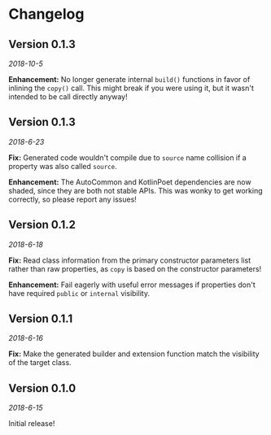 Changelog
=========

Version 0.1.3
----------------------------

_2018-10-5_

**Enhancement:** No longer generate internal `build()` functions in favor of inlining the `copy()` call. This might break if you were using it, but it wasn't intended to be call directly anyway!

Version 0.1.3
----------------------------

_2018-6-23_

**Fix:** Generated code wouldn't compile due to `source` name collision if a property was also called `source`.

**Enhancement:** The AutoCommon and KotlinPoet dependencies are now shaded, since they are both not stable APIs. This was wonky to get working correctly, so please report any issues!

Version 0.1.2
----------------------------

_2018-6-18_

**Fix:** Read class information from the primary constructor parameters list rather than raw properties, as `copy` is based on the constructor parameters!

**Enhancement:** Fail eagerly with useful error messages if properties don't have required `public` or `internal` visibility.

Version 0.1.1
----------------------------

_2018-6-16_

**Fix:** Make the generated builder and extension function match the visibility of the target class.

Version 0.1.0
----------------------------

_2018-6-15_

Initial release!
